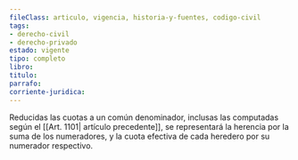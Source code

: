 ```yaml
---
fileClass: articulo, vigencia, historia-y-fuentes, codigo-civil
tags:
- derecho-civil
- derecho-privado
estado: vigente
tipo: completo
libro:
titulo:
parrafo:
corriente-juridica:
---
```

Reducidas las cuotas a un común denominador, inclusas las computadas según el [[Art. 1101| artículo precedente]], se representará la herencia por la suma de los numeradores, y la cuota efectiva de cada heredero por su numerador respectivo.